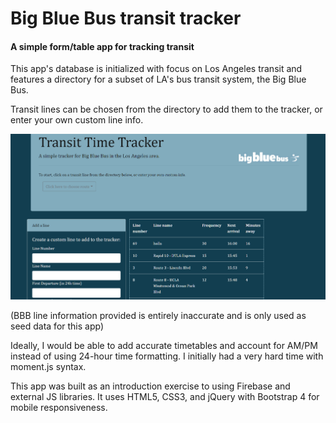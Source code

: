 # Big Blue Bus transit tracker
#### A simple form/table app for tracking transit

This app's database is initialized with focus on Los Angeles transit and features a directory for a subset of LA's bus transit system, the Big Blue Bus.

Transit lines can be chosen from the directory to add them to the tracker, or enter your own custom line info.

![screenshot](screen.PNG)

(BBB line information provided is entirely inaccurate and is only used as seed data for this app)

Ideally, I would be able to add accurate timetables and account for AM/PM instead of using 24-hour time formatting. I initially had a very hard time with moment.js syntax.

This app was built as an introduction exercise to using Firebase and external JS libraries. It uses HTML5, CSS3, and jQuery with Bootstrap 4 for mobile responsiveness.